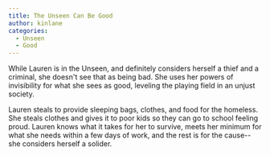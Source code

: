 ```yaml
---
title: The Unseen Can Be Good
author: kinlane
categories:
  - Unseen
  - Good
---
```

While Lauren is in the Unseen, and definitely considers herself a thief and a criminal, she doesn't see that as being bad. She uses her powers of invisibility for what she sees as good, leveling the playing field in an unjust society. 

Lauren steals to provide sleeping bags, clothes, and food for the homeless. She steals clothes and gives it to poor kids so they can go to school feeling proud. Lauren knows what it takes for her to survive, meets her minimum for what she needs within a few days of work, and the rest is for the cause--she considers herself a solider.

